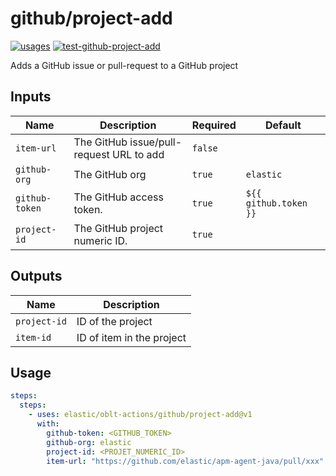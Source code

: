 # <!--name-->github/project-add<!--/name-->

[![usages](https://img.shields.io/badge/usages-white?logo=githubactions&logoColor=blue)](https://github.com/search?q=elastic%2Foblt-actions%2Fgithub%2Fproject-add+%28path%3A.github%2Fworkflows+OR+path%3A**%2Faction.yml+OR+path%3A**%2Faction.yaml%29&type=code)
[![test-github-project-add](https://github.com/elastic/oblt-actions/actions/workflows/test-github-project-add.yml/badge.svg?branch=main)](https://github.com/elastic/oblt-actions/actions/workflows/test-github-project-add.yml)

<!--description-->
Adds a GitHub issue or pull-request to a GitHub project
<!--/description-->

## Inputs

<!--inputs-->
| Name           | Description                              | Required | Default               |
|----------------|------------------------------------------|----------|-----------------------|
| `item-url`     | The GitHub issue/pull-request URL to add | `false`  | ` `                   |
| `github-org`   | The GitHub org                           | `true`   | `elastic`             |
| `github-token` | The GitHub access token.                 | `true`   | `${{ github.token }}` |
| `project-id`   | The GitHub project numeric ID.           | `true`   | ` `                   |
<!--/inputs-->

## Outputs

| Name         | Description               |
|--------------|---------------------------|
| `project-id` | ID of the project         |
| `item-id`    | ID of item in the project |


## Usage
<!--usage action="elastic/oblt-actions/github/project-add" version="env:VERSION"-->
```yaml
steps:
  steps:
    - uses: elastic/oblt-actions/github/project-add@v1
      with:
        github-token: <GITHUB_TOKEN>
        github-org: elastic
        project-id: <PROJET_NUMERIC_ID>
        item-url: "https://github.com/elastic/apm-agent-java/pull/xxx"
```
<!--/usage-->
